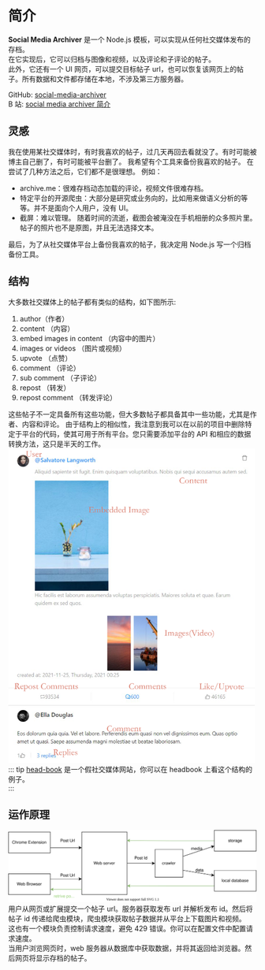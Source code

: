 # 简介

**Social Media Archiver** 是一个 Node.js 模板，可以实现从任何社交媒体发布的存档。  
在它实现后，它可以归档与图像和视频，以及评论和子评论的帖子。  
此外，它还有一个 UI 网页，可以提交目标帖子 url，也可以恢复该网页上的帖子。所有数据和文件都存储在本地，不涉及第三方服务器。

GitHub: [social-media-archiver](https://github.com/Combo819/social-media-archiver)  
 B 站: [social media archiver 简介](https://bilibili.com/)

## 灵感

我在使用某社交媒体时，有时我喜欢的帖子，过几天再回去看就没了。有时可能被博主自己删了，有时可能被平台删了。 我希望有个工具来备份我喜欢的帖子。 在尝试了几种方法之后，它们都不是很理想。
例如：

- archive.me：很难存档动态加载的评论，视频文件很难存档。
- 特定平台的开源爬虫：大部分是研究或业务向的，比如用来做语义分析的等等。并不是面向个人用户，没有 UI。
- 截屏：难以管理。 随着时间的流逝，截图会被淹没在手机相册的众多照片里。 帖子的照片也不是原图，并且无法选择文本。

最后，为了从社交媒体平台上备份我喜欢的帖子，我决定用 Node.js 写一个归档备份工具。

## 结构

大多数社交媒体上的帖子都有类似的结构，如下图所示:

1. author（作者）
2. content （内容）
3. embed images in content （内容中的图片）
4. images or videos （图片或视频）
5. upvote （点赞）
6. comment （评论）
7. sub comment （子评论）
8. repost （转发）
9. repost comment （转发评论）

这些帖子不一定具备所有这些功能，但大多数帖子都具备其中一些功能，尤其是作者、内容和评论。
由于结构上的相似性，我注意到我可以在以前的项目中删除特定于平台的代码，使其可用于所有平台。您只需要添加平台的 API 和相应的数据转换方法，这只是半天的工作。
<img width="500px" src='./headbook.png'>
::: tip
[head-book](https://head-book.ml) 是一个假社交媒体网站，你可以在 headbook 上看这个结构的例子。  
:::

## 运作原理

![An image](./simple-workflow.svg)
用户从网页或扩展提交一个帖子 url。服务器获取发布 url 并解析发布 id。然后将帖子 id 传递给爬虫模块，爬虫模块获取帖子数据并从平台上下载图片和视频。  
这也有一个模块负责控制请求速度，避免 429 错误。你可以在配置文件中配置请求速度。  
当用户浏览网页时，web 服务器从数据库中获取数据，并将其返回给浏览器。然后网页将显示存档的帖子。
